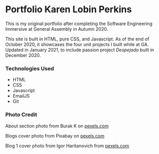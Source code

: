 # Portfolio Karen Lobin Perkins

This is my original portfolio after completing the Software Engineering Immersive at General Assembly in Autumn 2020.

This site is built in HTML, pure CSS, and Javascript. As of the end of October 2020, it showcases the four unit projects I built while at GA. Updated in January 2021, to include passion project _Despejado_ built in December 2020.

### Technologies Used
* HTML
* CSS
* Javascript
* EmailJS
* Git

### Photo Credit

About section photo from Burak K on [pexels.com](https://www.pexels.com/photo/sea-sunset-sun-boat-64201/?utm_content=attributionCopyText&utm_medium=referral&utm_source=pexels)

Blogs cover photo from Pixabay on [pexels.com](https://www.pexels.com/photo/abstract-art-blur-bright-373543/)

Blog 1 cover photo from Igor Haritanovich from [pexels.com](https://www.pexels.com/photo/coffee-beans-1695052/)
